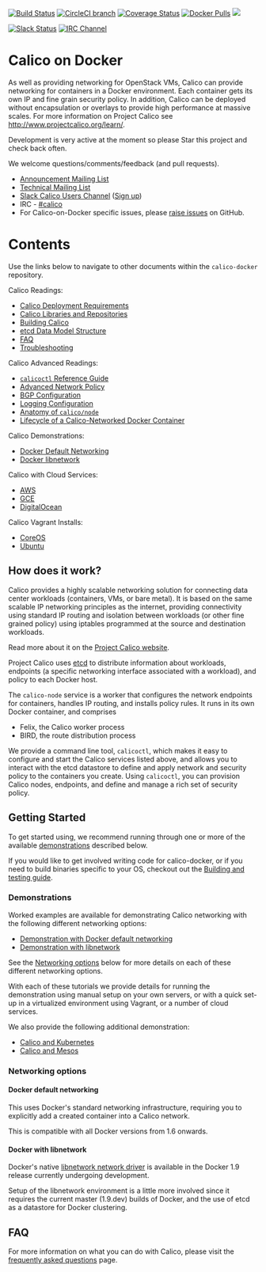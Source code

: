<!--- master only -->
[![Build Status](https://semaphoreci.com/api/v1/projects/9d7d365d-19cb-4699-8c84-b76da25ae271/473490/shields_badge.svg)](https://semaphoreci.com/calico/calico-docker--5)
[![CircleCI branch](https://img.shields.io/circleci/project/projectcalico/calico-docker/master.svg?label=calicoctl)](https://circleci.com/gh/projectcalico/calico-docker/tree/master)
[![Coverage Status](https://coveralls.io/repos/projectcalico/calico-docker/badge.svg?branch=master&service=github)](https://coveralls.io/github/projectcalico/calico-docker?branch=master)
[![Docker Pulls](https://img.shields.io/docker/pulls/calico/node.svg)](https://hub.docker.com/r/calico/node/)
[![](https://badge.imagelayers.io/calico/node:latest.svg)](https://imagelayers.io/?images=calico/node:latest)

[![Slack Status](https://calicousers-slackin.herokuapp.com/badge.svg)](https://calicousers-slackin.herokuapp.com)
[![IRC Channel](https://img.shields.io/badge/irc-%23calico-blue.svg)](https://kiwiirc.com/client/irc.freenode.net/#calico)
<!--- end of master only -->

# Calico on Docker
As well as providing networking for OpenStack VMs, Calico can provide
networking for containers in a Docker environment.  Each container gets its 
own IP and fine grain security policy.  In addition, Calico can be deployed 
without encapsulation or overlays to provide high performance at massive 
scales.  For more information on Project Calico see 
http://www.projectcalico.org/learn/.

Development is very active at the moment so please Star this project and check 
back often.

We welcome questions/comments/feedback (and pull requests).

* [Announcement Mailing List](http://lists.projectcalico.org/mailman/listinfo/calico-announce_lists.projectcalico.org)
* [Technical Mailing List](http://lists.projectcalico.org/mailman/listinfo/calico-tech_lists.projectcalico.org)
* [Slack Calico Users Channel](https://calicousers.slack.com) ([Sign up](https://calicousers-slackin.herokuapp.com))
* IRC - [#calico](https://kiwiirc.com/client/irc.freenode.net/#calico)
* For Calico-on-Docker specific issues, please [raise issues][raise-issues] on 
GitHub.

# Contents
Use the links below to navigate to other documents within the `calico-docker` 
repository.

Calico Readings:
  - [Calico Deployment Requirements](TODO.md)
  - [Calico Libraries and Repositories](TODO.md)
  - [Building Calico](docs/Building.md)
  - [etcd Data Model Structure](docs/etcdStructure)
  - [FAQ](docs/FAQ.md)
  - [Troubleshooting](docs/Troubleshooting.md)

Calico Advanced Readings:
  - [`calicoctl` Reference Guide](docs/calicoctl.md)
  - [Advanced Network Policy](docs/AdvancedNetworkPolicy.md)
  - [BGP Configuration](docs/bgp.md)
  - [Logging Configuration](docs/logging.md)
  - [Anatomy of `calico/node`](TODO.md)
  - [Lifecycle of a Calico-Networked Docker Container](TODO.md) 

Calico Demonstrations:
  - [Docker Default Networking](docs/getting-started/default-networking/Demonstration.md)
  - [Docker libnetwork](docs/getting-started/default-networking/Demonstration.md)

Calico with Cloud Services:
  - [AWS](docs/getting-started/AWS.md)
  - [GCE](docs/getting-started/GCE.md)
  - [DigitalOcean](docs/getting-started/DigitalOcean.md)

Calico Vagrant Installs:
  - [CoreOS](docs/getting-started/VagrantCoreOS.md)
  - [Ubuntu](docs/getting-started/VagrantUbuntu.md)

## How does it work?

Calico provides a highly scalable networking solution for connecting data 
center workloads (containers, VMs, or bare metal).  It is based on the same 
scalable IP networking principles as the internet, providing connectivity using
standard IP routing and isolation between workloads (or other fine grained
policy) using iptables programmed at the source and destination workloads.

Read more about it on the [Project Calico website][project-calico].

Project Calico uses [etcd][etcd] to distribute information about workloads, 
endpoints (a specific networking interface associated with a workload),
and policy to each Docker host.

The `calico-node` service is a worker that configures the network endpoints 
for containers, handles IP routing, and installs policy rules.  It runs in its 
own Docker container, and comprises
- Felix, the Calico worker process
- BIRD, the route distribution process

We provide a command line tool, `calicoctl`, which makes it easy to configure 
and start the Calico services listed above, and allows you to interact with 
the etcd datastore to define and apply network and security policy to the 
containers you create. Using `calicoctl`, you can provision Calico nodes, 
endpoints, and define and manage a rich set of security policy. 

## Getting Started

To get started using, we recommend running through one or more of the available 
[demonstrations](#demonstrations) described below.

If you would like to get involved writing code for calico-docker, or if you 
need to build binaries specific to your OS, checkout out the 
[Building and testing guide](docs/Building.md).

### Demonstrations

Worked examples are available for demonstrating Calico networking with the 
following different networking options:

- [Demonstration with Docker default networking](docs/getting-started/default-networking/Demonstration.md)
- [Demonstration with libnetwork](docs/getting-started/libnetwork/Demonstration.md)

See the [Networking options](#networking-options) below for more details on 
each of these different networking options.

With each of these tutorials we provide details for running the demonstration 
using manual setup on your own servers, or with a quick set-up in a virtualized
environment using Vagrant, or a number of cloud services.

We also provide the following additional demonstration: 
- [Calico and Kubernetes](docs/kubernetes/README.md)
- [Calico and Mesos](docs/mesos/README.md)


### Networking options

#### Docker default networking

This uses Docker's standard networking infrastructure, requiring you to 
explicitly add a created container into a Calico network.

This is compatible with all Docker versions from 1.6 onwards.

#### Docker with libnetwork

Docker's native [libnetwork network driver][libnetwork] is available in the 
Docker 1.9 release currently undergoing development.

Setup of the libnetwork environment is a little more involved since it requires
the current master (1.9.dev) builds of Docker, and the use of etcd as a
datastore for Docker clustering.

## FAQ 
For more information on what you can do with Calico, please visit the 
[frequently asked questions](docs/FAQ.md) page. 


[libnetwork]: https://github.com/docker/libnetwork
[raise-issues]: https://github.com/projectcalico/calico-docker/issues/new
[project-calico]: http://www.projectcalico.org
[etcd]: https://github.com/coreos/etcd
